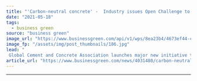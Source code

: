 ```yaml
---
title: "'Carbon-neutral concrete' -  Industry issues Open Challenge to start-ups worldwide"
date: "2021-05-18"
tags: 
  - business green
source: "business green"
image_url: "https://www.businessgreen.com/api/v1/wps/8ea23b4/4673ef44-c86d-45b1-8fb1-dee8ee77206c/5/concrete-185x114.jpg"
image_fp: "/assets/img/post_thumbnails/186.jpg"
lead: "
 Global Cement and Concrete Association launches major new initiative to help catalyse development of low carbon technologies and techniques ..."
article_url: "https://www.businessgreen.com/news/4031480/carbon-neutral-concrete-industry-issues-open-challenge-start-ups-worldwide"
---
```


---
